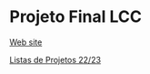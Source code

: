 # Projeto Final LCC

[Web site](https://w3.math.uminho.pt/FlashesMatematicos/)

[Listas de Projetos 22/23](https://www.di.uminho.pt/~arf/storage/uc_projecto_2223/projecto.html)
